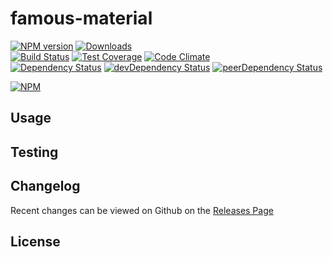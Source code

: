 # famous-material 
[![NPM version](https://badge.fury.io/js/famous-material.svg)](http://badge.fury.io/js/famous-material) [![Downloads](http://img.shields.io/npm/dm/famous-material.svg)](http://badge.fury.io/js/famous-material)   
[![Build Status](https://travis-ci.org/ackushiw/famous-material.svg?branch=master)](https://travis-ci.org/ackushiw/famous-material) [![Test Coverage](https://codeclimate.com/github/ackushiw/famous-material/badges/coverage.svg)](https://codeclimate.com/github/ackushiw/famous-material) [![Code Climate](https://codeclimate.com/github/ackushiw/famous-material/badges/gpa.svg)](https://codeclimate.com/github/ackushiw/famous-material)   
[![Dependency Status](https://david-dm.org/ackushiw/famous-material.svg)](https://david-dm.org/ackushiw/famous-material) [![devDependency Status](https://david-dm.org/ackushiw/famous-material/dev-status.svg)](https://david-dm.org/ackushiw/famous-material#info=devDependencies) [![peerDependency Status](https://david-dm.org/ackushiw/famous-material/peer-status.svg)](https://david-dm.org/ackushiw/famous-material#info=peerDependencies)    


> 

[![NPM](https://nodei.co/npm/famous-material.png?downloads=true&downloadRank=true&stars=true)](https://nodei.co/npm/famous-material)

## Usage


## Testing


## Changelog

Recent changes can be viewed on Github on the [Releases Page](https://github.com/ackushiw/famous-material/releases)

## License


